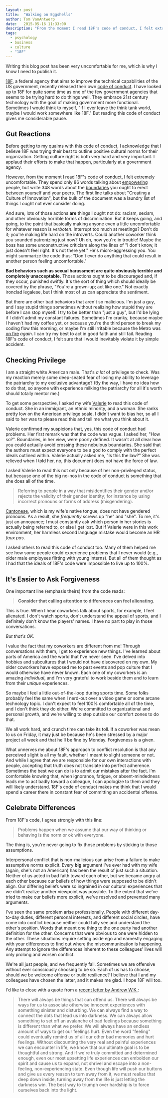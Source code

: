 ```yaml
---
layout: post
title:  "Walking on Eggshells"
author: Tom VanAntwerp
date:   2015-05-16 11:33:00
description: "From the moment I read 18F's code of conduct, I felt extremely uncomfortable. I felt sure that I would violate this code of conduct, either intentionally or by accident."
tags:
  - psychology
  - business
  - culture
  - "18F"
---
```

Writing this blog post has been very uncomfortable for me, which is why I know I need to publish it.

[18F](https://18f.gsa.gov/), a federal agency that aims to improve the technical capabilities of the US government, recently released their own [code of conduct](https://github.com/18F/code-of-conduct/blob/master/code-of-conduct.md). I have looked up to 18F for quite some time as one of the few government agencies that seems to be trying hard to do things well. They embrace 21st century technology with the goal of making government more functional. Sometimes I would think to myself, "If I ever leave the think tank world, maybe I would work somewhere like 18F." But reading this code of conduct gives me considerable pause.

## Gut Reactions

Before getting to my qualms with this code of conduct, I acknowledge that I believe 18F was trying their best to outline positive cultural norms for their organization. Getting culture right is both very hard and very important. I applaud their efforts to make that happen, particularly at a government agency.

However, from the moment I read 18F's code of conduct, I felt extremely uncomfortable. They spend only 86 words talking about [empowering](https://github.com/18F/code-of-conduct/blob/master/code-of-conduct.md#be-empowering) people, but write 348 words about the [boundaries](https://github.com/18F/code-of-conduct/blob/master/code-of-conduct.md#boundaries) you ought to erect between yourself and your peers. The first line talks about "Creating a Culture of Innovation", but the bulk of the document was a laundry list of things I ought not ever consider doing.

And sure, lots of those actions **are** things I ought not do: racism, sexism, and other obviously horrible forms of discrimination. But it keeps going, and going, to the point that basically making anyone even a little uncomfortable for whatever reason is *verboten*. Interrupt too much at meetings? Don't do it; you're making life hard on the introverts. Could another coworker think you sounded patronizing just now? Uh oh, now you're in trouble! Maybe the boss has some unconstructive criticism along the lines of "I don't know, it just doesn't feel right. It's not there yet." He's micro-aggressing you. You might summarize the code thus: "Don't ever do anything that could result in another person feeling uncomfortable."

**Bad behaviors such as sexual harassment are quite obviously terrible and completely unacceptable.** Those actions ought to be discouraged and, if they occur, punished swiftly. It's the sort of thing which should ideally be covered by the phrase, "You're a grown-up; act like one." Not exactly ironclad legalese, but I think most of us can appreciate the sentiment.

But there are other bad behaviors that aren't so malicious. I'm just a guy, and I say stupid things sometimes without realizing how stupid they are before I can stop myself. I try to be better than "just a guy", but I'd be lying if I didn't admit my constant failures. Sometimes I'm cranky, because maybe I haven't had my coffee yet, or because you're the third person to break my coding flow this morning, or maybe I'm still irritable because the Metro was [on fire](http://ismetroburning.com/) *again*. I can try my best to act in good faith and still fail. Reading 18F's code of conduct, I felt sure that I would inevitably violate it by simple accident.

## Checking Privilege

I am a straight white American male. That's *a lot* of privilege to check. Was my reaction merely some deep-seated fear of losing my ability to leverage the patriarchy to my exclusive advantage? (By the way, I have no idea how to do that, so anyone with experience milking the patriarchy for all it's worth should totally mentor me.)

To get some perspective, I asked my wife [Valerie](http://kitszeho.com) to read this code of conduct. She in an immigrant, an ethnic minority, and a woman. She ranks pretty low on the American privilege scale. I didn't want to bias her, so all I said to her was to please read this and tell me what you think about it.

Valerie confirmed my suspicions that, yes, this code of conduct had problems. Her first remark was that the code was vague. I asked her, "How so?". Boundaries, in her view, were poorly defined. It wasn't at all clear how you could actually avoid crossing these nebulous boundaries. She said that the authors must expect everyone to be a god to comply with the perfect ideals outlined within. Valerie actually asked me, "Is this the law?" She was relieved when I told her, no, this document does not have the force of law.

I asked Valerie to read this not only because of her non-privileged status, but because one of the big no-nos in the code of conduct is something that she does all of the time.

> Referring to people in a way that misidentifies their gender and/or rejects the validity of their gender identity; for instance by using incorrect pronouns or forms of address (misgendering).

[Cantonese](https://en.wikipedia.org/wiki/Cantonese), which is my wife's native tongue, does not have gendered pronouns. As a result, she *frequently* screws up "he" and "she". To me, it's just an annoyance; I must constantly ask which person in her stories is actually being referred to, or else I get lost. But if Valerie were in this work environment, her harmless second language mistake would become an HR *faux pas*.

I asked others to read this code of conduct too. Many of them helped me see how some people could experience problems that I never would (e.g., older male employees flirting with young interns). But all of them thought as I had that the ideals of 18F's code were impossible to live up to 100%.

## It's Easier to Ask Forgiveness

One important line (emphasis theirs) from the code reads:

> **Consider that calling attention to differences can feel alienating.**

This is true. When I hear coworkers talk about sports, for example, I feel alienated. I don't watch sports, don't understand the appeal of sports, and I definitely don't know the players' names. I have no part to play in those conversations.

*But that's OK.*

I value the fact that my coworkers are different from me! Through conversations with them, I get to experience new things. I've learned about parts of America and the world that I've never seen. I've delved into hobbies and subcultures that I would not have discovered on my own. My older coworkers have exposed me to past events and pop culture that I would otherwise have never known. Each one of my coworkers is an amazing *individual*, and I'm very grateful to work beside them and to learn from their *unique* experiences.

So maybe I feel a little out-of-the-loop during sports time. Some folks probably feel the same when I nerd-out over a video game or some arcane technology topic. I don't expect to feel 100% comfortable all of the time, and I don't think they do either. We're committed to organizational and personal growth, and we're willing to step outside our comfort zones to do that.

We all work hard, and crunch time can take its toll. If a coworker was mean to us on Friday, it may just be because he's been stressed by a major project all week and that he'll be fine by Monday. Forgiveness is a given.

What unnerves me about 18F's approach to conflict resolution is that any perceived slight is all my fault, whether I meant to slight someone or not. And while I agree that we are responsible for our own interactions with people, accepting that truth does not translate into perfect adherence. Sometimes the best we can do is to admit our mistakes after the fact. I'm comfortable knowing that, when ignorance, fatigue, or absent-mindedness leads me to act badly toward a colleague, I can apologize to them and they will likely understand. 18F's code of conduct makes me think that I would spend a career there in constant fear of committing an accidental offense.

## Celebrate Differences

From 18F's code, I agree strongly with this line:

> Problems happen when we assume that our way of thinking or behaving is the norm or ok with everyone.

The thing is, you're never going to fix those problems by sticking to those assumptions.

Interpersonal conflict that is non-malicious can arise from a failure to make assumptive norms explicit. Every **big** argument I've ever had with my wife (again, she's not an American) has been the result of just such a situation. Neither of us acted in bad faith toward each other, but we became angry at each other because our beliefs of how things were supposed to be didn't align. Our differing beliefs were so ingrained in our cultural experiences that we didn't realize another viewpoint was possible. To the extent that we've tried to make our beliefs more explicit, we've resolved and prevented many arguments.

I've seen the same problem arise professionally. People with different day-to-day duties, different personal interests, and different social circles, have come into conflict because neither could fully see and understand the other's position. Words that meant one thing to the one party had another definition for the other. Concerns that were obvious to one were hidden to the other. These situations require setting aside ego and earnestly engaging with your differences to find out where the miscommunication is happening. Any attempt to ignore the differences inherent to these colleagues' lives will only prolong and worsen conflict.

We're all just people, and we frequently fail. Sometimes we are offensive without ever consciously choosing to be so. Each of us has to choose, should we be welcome offense or build resilience? I believe that I and my colleagues have chosen the latter, and it makes me glad. I hope 18F will too.

I'd like to close with a quote from a [recent letter by Andrew W.K.](http://blogs.villagevoice.com/music/2015/05/ask_andrew_wk_im_offended_should_i_get_rid_of_the_offender.php):

> There will always be things that can offend us. There will always be ways for us to associate otherwise innocent experiences with something sinister and disturbing. We can always find a way to connect the dots that lead us into darkness. We can always allow something to set off an avalanche of bad feelings because something is different than what we prefer. We will always have an endless amount of ways to get our feelings hurt. Even the word "feeling" could eventually remind us of all our other bad memories and hurt feelings. Without discounting the very real and painful experiences we can encounter in life, we know that our ultimate goal is to be thoughtful and strong. And if we're truly committed and determined enough, even our most upsetting life experiences can embolden our spirit and cause us to expand, not shrivel and escape into a non-feeling, non-experiencing state. Even though life will push our buttons and give us every reason to turn away from it, we must realize that deep down inside, turning away from the life is just letting the darkness win. The best way to triumph over hardship is to force ourselves back into the light.
